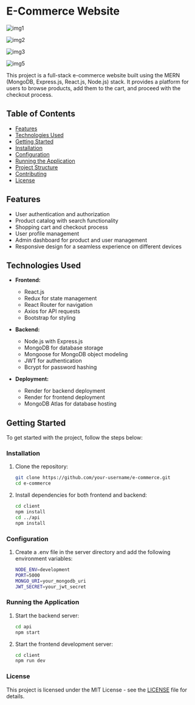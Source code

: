 # E-Commerce Website

![img1](https://github.com/kobrak1/e-commerce/assets/114083611/3313cab8-bdee-4aa7-8a17-c8a4f40bff47)

![img2](https://github.com/kobrak1/e-commerce/assets/114083611/964950fb-f69b-4083-806f-9994de6be8e1)

![img3](https://github.com/kobrak1/e-commerce/assets/114083611/21651845-caa3-441e-93b2-2acdb1ff1691)

![img5](https://github.com/kobrak1/e-commerce/assets/114083611/1311f828-8699-4fe1-9029-ee6768c744f3)

This project is a full-stack e-commerce website built using the MERN (MongoDB, Express.js, React.js, Node.js) stack. It provides a platform for users to browse products, add them to the cart, and proceed with the checkout process.

## Table of Contents

- [Features](#features)
- [Technologies Used](#technologies-used)
- [Getting Started](#getting-started)
- [Installation](#installation)
- [Configuration](#configuration)
- [Running the Application](#running-the-application)
- [Project Structure](#project-structure)
- [Contributing](#contributing)
- [License](#license)

## Features

- User authentication and authorization
- Product catalog with search functionality
- Shopping cart and checkout process
- User profile management
- Admin dashboard for product and user management
- Responsive design for a seamless experience on different devices

## Technologies Used

- **Frontend:**
  - React.js
  - Redux for state management
  - React Router for navigation
  - Axios for API requests
  - Bootstrap for styling

- **Backend:**
  - Node.js with Express.js
  - MongoDB for database storage
  - Mongoose for MongoDB object modeling
  - JWT for authentication
  - Bcrypt for password hashing

- **Deployment:**
  - Render for backend deployment
  - Render for frontend deployment
  - MongoDB Atlas for database hosting

## Getting Started

To get started with the project, follow the steps below:

### Installation

1. Clone the repository:

   ```bash
   git clone https://github.com/your-username/e-commerce.git
   cd e-commerce

2. Install dependencies for both frontend and backend:

    ```bash
    cd client
    npm install
    cd ../api
    npm install

### Configuration

1. Create a .env file in the server directory and add the following environment variables:

    ```bash
    NODE_ENV=development
    PORT=5000
    MONGO_URI=your_mongodb_uri
    JWT_SECRET=your_jwt_secret

### Running the Application

1. Start the backend server:

    ```bash
    cd api
    npm start
    
2. Start the frontend development server:

    ```bash
    cd client
    npm run dev

### License
This project is licensed under the MIT License - see the [LICENSE](https://github.com/kobrak1/e-commerce/blob/main/LICENSE) file for details.    




